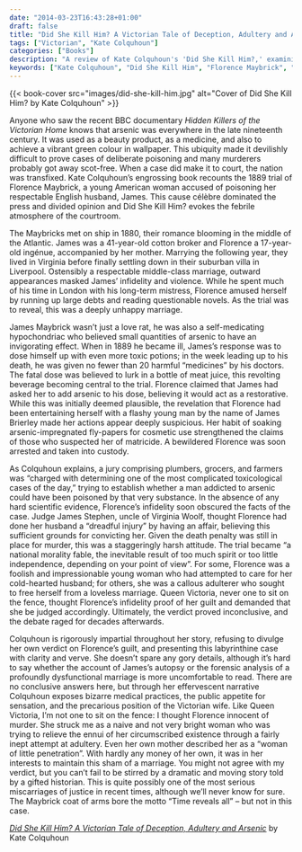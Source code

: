 ```yaml
---
date: "2014-03-23T16:43:28+01:00"
draft: false
title: "Did She Kill Him? A Victorian Tale of Deception, Adultery and Arsenic by Kate Colquhoun"
tags: ["Victorian", "Kate Colquhoun"]
categories: ["Books"]
description: "A review of Kate Colquhoun's 'Did She Kill Him?,' examining the 1889 trial of Florence Maybrick, accused of poisoning her husband with arsenic. Discover this Victorian cause célèbre that divided public opinion and exposed the precarious position of unfaithful wives."
keywords: ["Kate Colquhoun", "Did She Kill Him", "Florence Maybrick", "Victorian poisoning", "arsenic murder", "1889 trial", "Victorian justice", "adultery trial", "Victorian crime", "miscarriage of justice"]
---
```


{{< book-cover src="images/did-she-kill-him.jpg" alt="Cover of Did She Kill Him? by Kate Colquhoun" >}}

Anyone who saw the recent BBC documentary _Hidden Killers of the Victorian Home_ knows that arsenic was everywhere in the late nineteenth century. It was used as a beauty product, as a medicine, and also to achieve a vibrant green colour in wallpaper. This ubiquity made it devilishly difficult to prove cases of deliberate poisoning and many murderers probably got away scot-free. When a case did make it to court, the nation was transfixed. Kate Colquhoun’s engrossing book recounts the 1889 trial of Florence Maybrick, a young American woman accused of poisoning her respectable English husband, James. This cause célèbre dominated the press and divided opinion and Did She Kill Him? evokes the febrile atmosphere of the courtroom.

The Maybricks met on ship in 1880, their romance blooming in the middle of the Atlantic. James was a 41-year-old cotton broker and Florence a 17-year-old ingénue, accompanied by her mother. Marrying the following year, they lived in Virginia before finally settling down in their suburban villa in Liverpool. Ostensibly a respectable middle-class marriage, outward appearances masked James’ infidelity and violence. While he spent much of his time in London with his long-term mistress, Florence amused herself by running up large debts and reading questionable novels. As the trial was to reveal, this was a deeply unhappy marriage.

James Maybrick wasn’t just a love rat, he was also a self-medicating hypochondriac who believed small quantities of arsenic to have an invigorating effect. When in 1889 he became ill, James’s response was to dose himself up with even more toxic potions; in the week leading up to his death, he was given no fewer than 20 harmful “medicines” by his doctors. The fatal dose was believed to lurk in a bottle of meat juice, this revolting beverage becoming central to the trial. Florence claimed that James had asked her to add arsenic to his dose, believing it would act as a restorative. While this was initially deemed plausible, the revelation that Florence had been entertaining herself with a flashy young man by the name of James Brierley made her actions appear deeply suspicious. Her habit of soaking arsenic-impregnated fly-papers for cosmetic use strengthened the claims of those who suspected her of matricide. A bewildered Florence was soon arrested and taken into custody.

As Colquhoun explains, a jury comprising plumbers, grocers, and farmers was “charged with determining one of the most complicated toxicological cases of the day,” trying to establish whether a man addicted to arsenic could have been poisoned by that very substance. In the absence of any hard scientific evidence, Florence’s infidelity soon obscured the facts of the case. Judge James Stephen, uncle of Virginia Woolf, thought Florence had done her husband a “dreadful injury” by having an affair, believing this sufficient grounds for convicting her. Given the death penalty was still in place for murder, this was a staggeringly harsh attitude. The trial became “a national morality fable, the inevitable result of too much spirit or too little independence, depending on your point of view”. For some, Florence was a foolish and impressionable young woman who had attempted to care for her cold-hearted husband; for others, she was a callous adulterer who sought to free herself from a loveless marriage. Queen Victoria, never one to sit on the fence, thought Florence’s infidelity proof of her guilt and demanded that she be judged accordingly. Ultimately, the verdict proved inconclusive, and the debate raged for decades afterwards.

Colquhoun is rigorously impartial throughout her story, refusing to divulge her own verdict on Florence’s guilt, and presenting this labyrinthine case with clarity and verve. She doesn’t spare any gory details, although it’s hard to say whether the account of James’s autopsy or the forensic analysis of a profoundly dysfunctional marriage is more uncomfortable to read. There are no conclusive answers here, but through her effervescent narrative Colquhoun exposes bizarre medical practices, the public appetite for sensation, and the precarious position of the Victorian wife. Like Queen Victoria, I’m not one to sit on the fence: I thought Florence innocent of murder. She struck me as a naive and not very bright woman who was trying to relieve the ennui of her circumscribed existence through a fairly inept attempt at adultery. Even her own mother described her as a “woman of little penetration”. With hardly any money of her own, it was in her interests to maintain this sham of a marriage. You might not agree with my verdict, but you can’t fail to be stirred by a dramatic and moving story told by a gifted historian. This is quite possibly one of the most serious miscarriages of justice in recent times, although we’ll never know for sure. The Maybrick coat of arms bore the motto “Time reveals all” – but not in this case.

[_Did She Kill Him? A Victorian Tale of Deception, Adultery and Arsenic_](https://www.worldofbooks.com/en-gb/products/did-she-kill-him-book-kate-colquhoun-9780349138565) by Kate Colquhoun
